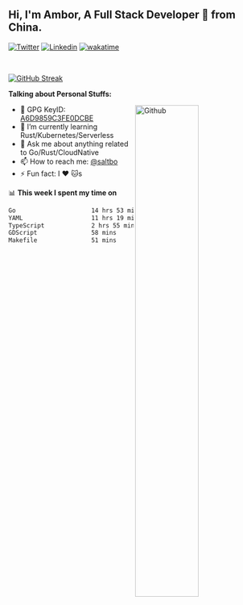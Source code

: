 ## Hi, I'm Ambor, A Full Stack Developer 🚀 from China.

[![Twitter](https://img.shields.io/badge/-saltbo-1ca0f1?style=flat&logo=twitter&logoColor=white)](https://twitter.com/rdsaltbo)
[![Linkedin](https://img.shields.io/badge/-saltbo-blue?style=flat&logo=Linkedin&logoColor=white)](https://www.linkedin.com/in/saltbo/)
[![wakatime](https://wakatime.com/badge/user/f82b1c77-faab-48cd-aef5-a12c0aff104b.svg)](https://wakatime.com/@f82b1c77-faab-48cd-aef5-a12c0aff104b)

&nbsp;  

[![GitHub Streak](http://github-readme-streak-stats.herokuapp.com?user=saltbo&hide_border=true&date_format=M%20j%5B%2C%20Y%5D)](https://git.io/streak-stats)

**Talking about Personal Stuffs:**
<!-- Any image aligned to the right. Beware the width  -->
<img width="50%" align="right" alt="Github" src="https://raw.githubusercontent.com/saltbo/saltbo/master/images/git-header.svg" />

- 🤘 GPG KeyID: [A6D9859C3FE0DCBE](https://saltbo.cn/pgp_keys.asc)
- 🌱 I’m currently learning Rust/Kubernetes/Serverless
- 💬 Ask me about anything related to Go/Rust/CloudNative
- 📫 How to reach me: [@saltbo](https://t.me/saltbo)
- ⚡ Fun fact: I :heart: :cat:s


📊 **This week I spent my time on**
<!--START_SECTION:waka-->

```txt
Go                     14 hrs 53 mins  ███████████▒░░░░░░░░░░░░░   45.20 %
YAML                   11 hrs 19 mins  ████████▓░░░░░░░░░░░░░░░░   34.39 %
TypeScript             2 hrs 55 mins   ██▒░░░░░░░░░░░░░░░░░░░░░░   08.89 %
GDScript               58 mins         ▓░░░░░░░░░░░░░░░░░░░░░░░░   02.98 %
Makefile               51 mins         ▓░░░░░░░░░░░░░░░░░░░░░░░░   02.60 %
```

<!--END_SECTION:waka-->

